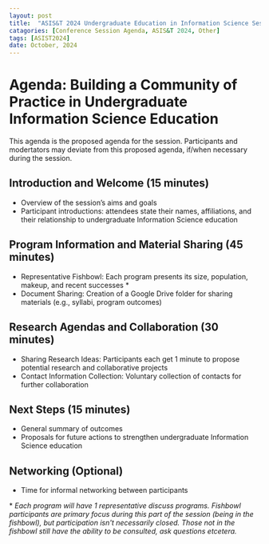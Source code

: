 ```yaml
---
layout: post
title:  "ASIS&T 2024 Undergraduate Education in Information Science Session: Agenda"
catagories: [Conference Session Agenda, ASIS&T 2024, Other]
tags: [ASIST2024]
date: October, 2024
---
```

# Agenda: Building a Community of Practice in Undergraduate Information Science Education
This agenda is the proposed agenda for the session. Participants and modertators may deviate from this proposed agenda, if/when necessary during the session. 


## Introduction and Welcome (15 minutes)

- Overview of the session’s aims and goals
- Participant introductions: attendees state their names, affiliations, and their relationship to undergraduate Information Science education

## Program Information and Material Sharing (45 minutes)

- Representative Fishbowl: Each program presents its size, population, makeup, and recent successes \*
- Document Sharing: Creation of a Google Drive folder for sharing materials (e.g., syllabi, program outcomes)

## Research Agendas and Collaboration (30 minutes)

- Sharing Research Ideas: Participants each get 1 minute to propose potential research and collaborative projects
- Contact Information Collection: Voluntary collection of contacts for further collaboration

## Next Steps (15 minutes)

- General summary of outcomes
- Proposals for future actions to strengthen undergraduate Information Science education

## Networking (Optional)
- Time for informal networking between participants

\* _Each program will have 1 representative discuss programs. Fishbowl participants are primary focus during this part of the session (being in the fishbowl), but participation isn't necessarily closed. Those not in the fishbowl still have the ability to be consulted, ask questions etcetera._
